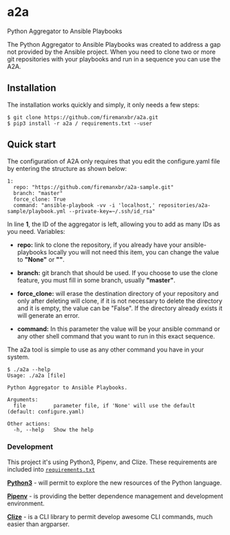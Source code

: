 # a2a
Python Aggregator to Ansible Playbooks

The Python Aggregator to Ansible Playbooks was created to address a gap not provided by the Ansible project. When you need to clone two or more git repositories with your playbooks and run in a sequence you can use the A2A.


## Installation
The installation works quickly and simply, it only needs a few steps:

```
$ git clone https://github.com/firemanxbr/a2a.git
$ pip3 install -r a2a / requirements.txt --user
```


## Quick start
The configuration of A2A only requires that you edit the configure.yaml file by entering the structure as shown below:

```
1:
  repo: "https://github.com/firemanxbr/a2a-sample.git"
  branch: "master"
  force_clone: True
  command: "ansible-playbook -vv -i 'localhost,' repositories/a2a-sample/playbook.yml --private-key=~/.ssh/id_rsa"
```

In line **1**, the ID of the aggregator is left, allowing you to add as many IDs as you need. Variables:

* **repo:** link to clone the repository, if you already have your ansible-playbooks locally you will not need this item, you can change the value to **"None"** or **""**.

* **branch:** git branch that should be used. If you choose to use the clone feature, you must fill in some branch, usually **"master"**.

* **force_clone:** ​​will erase the destination directory of your repository and only after deleting will clone, if it is not necessary to delete the directory and it is empty, the value can be "False". If the directory already exists it will generate an error.

* **command:** In this parameter the value will be your ansible command or any other shell command that you want to run in this exact sequence. 

The a2a tool is simple to use as any other command you have in your system.

```
$ ./a2a --help
Usage: ./a2a [file]

Python Aggregator to Ansible Playbooks.

Arguments:
  file         parameter file, if 'None' will use the default (default: configure.yaml)

Other actions:
  -h, --help   Show the help
```

### Development
This project it's using Python3, Pipenv, and Clize. These requirements are included into [`requirements.txt`](requirements.txt)

[**Python3**](https://www.python.org/) - will permit to explore the new resources of the Python language.

[**Pipenv**](https://github.com/pypa/pipenv) - is providing the better dependence management and development environment.

[**Clize**](https://github.com/epsy/clize) - is a CLI library to permit develop awesome CLI commands, much easier than argparser. 